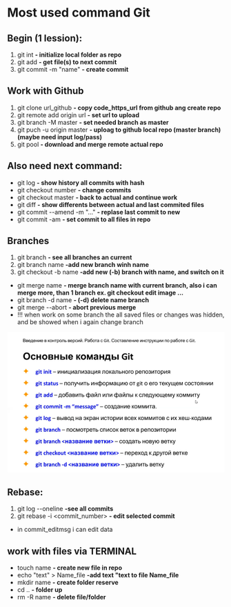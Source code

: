 # Most used command Git
## Begin (1 lession):
1. git int **- initialize local folder as repo**
2. git add **- get file(s) to next commit**
3. git commit -m "name" **- create commit**

## Work with Github
1. git clone url_github **- copy code_https_url from github ang create repo**
2. git remote add origin url **- set url to upload**
3. git branch -M master **- set needed branch as master**
4. git puch -u origin master **- uploag to github local repo (master branch) (maybe need input log/pass)**
5. git pool **- download and merge remote actual repo**
 
## Also need next command:
* git log **- show history  all commits with hash**
* git checkout number **- change commits**
* git checkout master **- back to actual and continue work**
* git diff **- show differents between actual and last commited files**
* git commit --amend -m "..." **- replase last commit to new**
* git commit -am **- set commit to all files in repo**

## Branches
1. git branch **- see all branches an current**
2. git branch name **-add new branch winh name**
3. git checkout -b name **-add new (-b) branch with name, and switch on it**
* git merge name **- merge branch name with current branch, also i can merge more, than 1 branch ex. git checkout edit image ...**
* git branch -d name **- (-d) delete name branch**
* git merge --abort **- abort previous merge**
* !!! when work on some branch the all saved files or changes was hidden, and be showed when i again change branch

![Branches](Untitled2.png)

## Rebase:
1. git log --oneline **-see all commits**
2. git rebase -i <commit_number> **- edit selected commit**
* in commit_editmsg i can edit data

## work with files via TERMINAL
* touch name **- create new file in repo**
* echo "text" > Name_file **-add text "text to file Name_file**
* mkdir name **- create folder reserve**
* cd .. **- folder up**
* rm -R name **- delete file/folder**